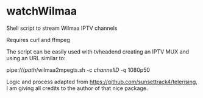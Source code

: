 # watchWilmaa
Shell script to stream Wilmaa IPTV channels

Requires curl and ffmpeg

The script can be easily used with tvheadend creating an IPTV MUX and using an URL similar to:

pipe:///_path_/wilmaa2mpegts.sh -c _channelID_ -q 1080p50

Logic and process adapted from https://github.com/sunsettrack4/telerising, I am giving all credits to the author of that nice package.

